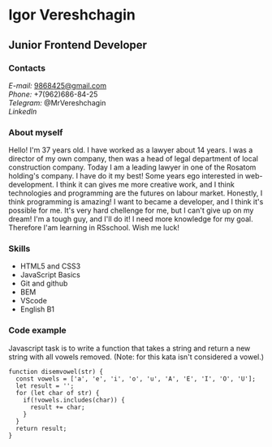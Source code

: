 # Igor Vereshchagin
## Junior Frontend Developer
### Contacts
*E-mail:* <9868425@gmail.com>  
*Phone:* +7(962)686-84-25  
*Telegram:* @MrVereshchagin  
*LinkedIn*  
### About myself
Hello!
I'm 37 years old. I have worked as a lawyer about 14 years. I was a director of my own company, then was a head of legal department of local construction company. Today I am a leading lawyer in one of the Rosatom holding's company. I have do it my best!
Some years ego interested in web-development.
I think it can gives me more creative work, and I think technologies and programming are the futures on labour market. Honestly, I think programming is amazing!
I want to became a developer, and I think it's possible for me. It's very hard chellenge for me, but I can't give up on my dream! I'm a tough guy, and I'll do it!
I need more knowledge for my goal. Therefore I'am learning in RSschool.
Wish me luck!

### Skills
* HTML5 and CSS3
* JavaScript Basics
* Git and github
* BEM
* VScode
* English B1

### Code example

Javascript task is to write a function that takes a string and return a new string with all vowels removed.
(Note: for this kata <y> isn't considered a vowel.)

```
function disemvowel(str) {
  const vowels = ['a', 'e', 'i', 'o', 'u', 'A', 'E', 'I', 'O', 'U'];
  let result = '';
  for (let char of str) {
    if(!vowels.includes(char)) {
      result += char;
    }
  }
  return result;
}
```